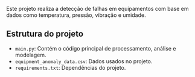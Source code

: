 Este projeto realiza a detecção de falhas em equipamentos com base em dados como temperatura, pressão, vibração e umidade.

## Estrutura do projeto

- `main.py`: Contém o código principal de processamento, análise e modelagem.
- `equipment_anomaly_data.csv`: Dados usados no projeto.
- `requirements.txt`: Dependências do projeto.
